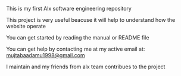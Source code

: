 This is my first Alx software engineering repository

This project is very useful beacuse it will help to understand how the website operate

You can get started by reading the manual or README file

You can get help by contacting me at my active email at: mujtabaadamu1998@gmail.com

I maintain and my friends from alx team contribues to the project 
